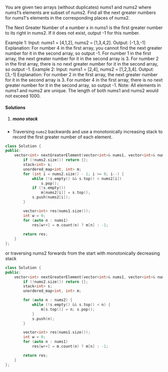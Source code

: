 You are given two arrays (without duplicates) nums1 and nums2 where nums1’s elements are subset of nums2. Find all the next greater numbers for nums1's elements in the corresponding places of nums2.

The Next Greater Number of a number x in nums1 is the first greater number to its right in nums2. If it does not exist, output -1 for this number.

Example 1:
Input: nums1 = [4,1,2], nums2 = [1,3,4,2].
Output: [-1,3,-1]
Explanation:
    For number 4 in the first array, you cannot find the next greater number for it in the second array, so output -1.
    For number 1 in the first array, the next greater number for it in the second array is 3.
    For number 2 in the first array, there is no next greater number for it in the second array, so output -1.
Example 2:
Input: nums1 = [2,4], nums2 = [1,2,3,4].
Output: [3,-1]
Explanation:
    For number 2 in the first array, the next greater number for it in the second array is 3.
    For number 4 in the first array, there is no next greater number for it in the second array, so output -1.
Note:
All elements in nums1 and nums2 are unique.
The length of both nums1 and nums2 would not exceed 1000.


#### Solutions


1. ##### mono stack

- Traversing `nums2` backwards and use a monotonically increasing stack to record the first greater number of each element.

```c++
class Solution {
public:
    vector<int> nextGreaterElement(vector<int>& nums1, vector<int>& nums2) {
        if (!nums2.size()) return {};
        stack<int> s;
        unordered_map<int, int> m;
        for (int i = nums2.size() - 1; i >= 0; i--) {
            while (!s.empty() && s.top() < nums2[i])
                s.pop();
            if (!s.empty())
                m[nums2[i]] = s.top();
            s.push(nums2[i]);
        }

        vector<int> res(nums1.size());
        int w = 0;
        for (auto n : nums1)
            res[w++] = m.count(n) ? m[n] : -1;
        
        return res;
    }
};
```


or traversing nums2 forwards from the start with monotonically decreasing stack

```c++
class Solution {
public:
    vector<int> nextGreaterElement(vector<int>& nums1, vector<int>& nums2) {
        if (!nums2.size()) return {};
        stack<int> s;
        unordered_map<int, int> m;

        for (auto n : nums2) {
            while (!s.empty() && s.top() < n) {
                m[s.top()] = n; s.pop();
            }
            s.push(n);
        }

        vector<int> res(nums1.size());
        int w = 0;
        for (auto n : nums1)
            res[w++] = m.count(n) ? m[n] : -1;

        return res;
    }
};
```